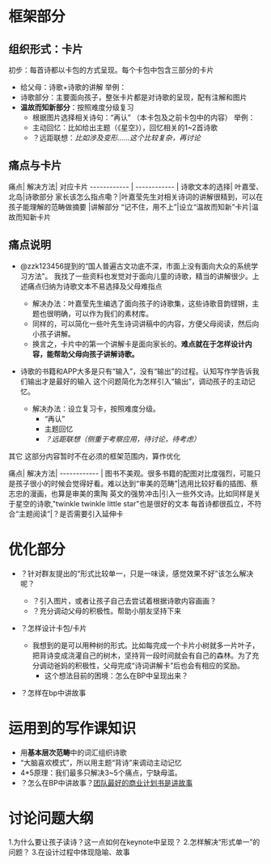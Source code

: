 
# 框架部分
## 组织形式：卡片
初步：每首诗都以卡包的方式呈现。每个卡包中包含三部分的卡片
- 给父母：诗歌+诗歌的讲解
  举例：
- 诗歌部分：主要面向孩子，整张卡片都是对诗歌的呈现，配有注解和图片
- **温故而知新部分**：按照难度分级复习
  - 根据图片选择相关诗句：“再认”  （本卡包及之前卡包中的内容）
  举例：
  - 主动回忆：比如给出主题（《星空》），回忆相关的1~2首诗歌
  - ？远距联想：*比如涉及变形……这个比较复杂，再讨论*

## 痛点与卡片

痛点| 解决方法| 对应卡片
------------ | ------------ |
诗歌文本的选择| 叶嘉莹、北岛|诗歌部分
家长该怎么指点嘞？|叶嘉莹先生对相关诗词的讲解很精到，可以在孩子能理解的范畴做摘要 |讲解部分
“记不住，用不上”|设立“温故而知新”卡片|温故而知新卡片

## 痛点说明
- @zzk123456提到的“国人普遍古文功底不深，市面上没有面向大众的系统学习方法”。
我找了一些资料也发觉对于面向儿童的诗歌，精当的讲解很少。上述痛点归纳为诗歌文本不易选择及父母难指点
  - 解决办法：叶嘉莹先生编选了面向孩子的诗歌集，这些诗歌音韵铿锵，主题也很明确，可以作为我们的素材库。
  - 同样的，可以简化一些叶先生诗词讲稿中的内容，方便父母阅读，然后向小孩子讲解。
  - 换言之，卡片中的第一个讲解卡是面向家长的。**难点就在于怎样设计内容，能帮助父母向孩子讲解诗歌。**

- 诗歌的书籍和APP大多是只有“输入”，没有“输出”的过程。认知写作学告诉我们输出才是最好的输入
这个问题简化为怎样引入“输出”，调动孩子的主动记忆。
  - 解决办法：设立复习卡，按照难度分级。
    - “再认”
    - 主题回忆
    - *？远距联想（侧重于考察应用，待讨论，待考虑）*

其它
这部分内容暂时不在必须的框架范围内，算作优化

痛点| 解决方法|
------------ |
图书不美观。很多书籍的配图对比度强烈，可能只是孩子很小的时候会觉得好看。难以达到“审美的范畴”|选用比较好看的插图、蔡志忠的漫画，也算是审美的熏陶
英文的强势冲击|引入一些外文诗。比如同样是关于星空的诗歌,"twinkle twinkle little star"也是很好的文本
每首诗都很孤立，不符合“主题阅读”|？是否需要引入延伸卡

# 优化部分

- ？针对群友提出的“形式比较单一，只是一味读，感觉效果不好”该怎么解决呢？
   - ？引入图片，或者让孩子自己去尝试着根据诗歌内容画画？
   - ？充分调动父母的积极性。帮助小朋友坚持下来

- ？怎样设计卡包/卡片
   - 我想到的是可以用种树的形式。比如每完成一个卡片小树就多一片叶子，把背诗变成浇灌自己的树木，坚持背一段时间就会有自己的森林。为了充分调动爸妈的积极性，父母完成“诗词讲解卡”后也会有相应的奖励。
     - 这个想法目前的困境：怎么在BP中呈现出来？

- ？怎样在bp中讲故事

# 运用到的写作课知识
- 用**基本层次范畴**中的词汇组织诗歌
- “大脑喜欢模式”，所以用主题“背诗”来调动主动记忆
- 4*5原理：我们最多只解决3~5个痛点，宁缺毋滥。
- ？怎么在BP中讲故事？[团队最好的商业计划书是讲故事](http://www.wanhuajing.com/d222337)

# 讨论问题大纲
1.为什么要让孩子读诗？这一点如何在keynote中呈现？
2.怎样解决“形式单一”的问题？
3.在设计过程中体现隐喻、故事
